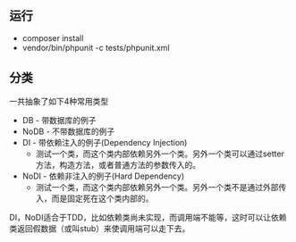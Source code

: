运行
---
+ composer install
+ vendor/bin/phpunit -c tests/phpunit.xml

分类
---
一共抽象了如下4种常用类型

+ DB - 带数据库的例子
+ NoDB - 不带数据库的例子
+ DI - 带依赖注入的例子(Dependency Injection)
  + 测试一个类，而这个类内部依赖另外一个类。另外一个类可以通过setter方法，构造方法，或者普通方法的参数传入的。
+ NoDI - 依赖非注入的例子(Hard Dependency)
  + 测试一个类，而这个类内部依赖另外一个类。另外一个类不是通过外部传入，而是固定死在这个类内部的。

DI，NoDI适合于TDD，比如依赖类尚未实现，而调用端不能等，这时可以让依赖类返回假数据（或叫stub）来使调用端可以走下去。


